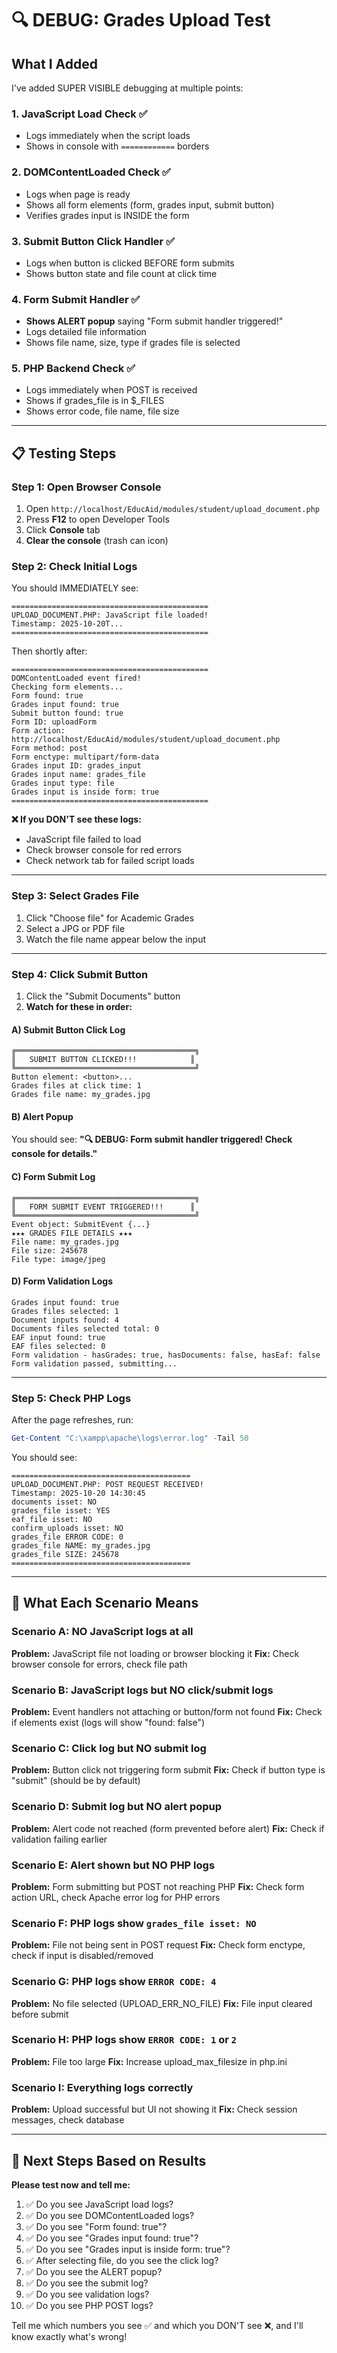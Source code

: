 # 🔍 DEBUG: Grades Upload Test

## What I Added

I've added SUPER VISIBLE debugging at multiple points:

### 1. **JavaScript Load Check** ✅
- Logs immediately when the script loads
- Shows in console with `============` borders

### 2. **DOMContentLoaded Check** ✅
- Logs when page is ready
- Shows all form elements (form, grades input, submit button)
- Verifies grades input is INSIDE the form

### 3. **Submit Button Click Handler** ✅
- Logs when button is clicked BEFORE form submits
- Shows button state and file count at click time

### 4. **Form Submit Handler** ✅
- **Shows ALERT popup** saying "Form submit handler triggered!"
- Logs detailed file information
- Shows file name, size, type if grades file is selected

### 5. **PHP Backend Check** ✅
- Logs immediately when POST is received
- Shows if grades_file is in $_FILES
- Shows error code, file name, file size

---

## 📋 Testing Steps

### Step 1: Open Browser Console
1. Open `http://localhost/EducAid/modules/student/upload_document.php`
2. Press **F12** to open Developer Tools
3. Click **Console** tab
4. **Clear the console** (trash can icon)

### Step 2: Check Initial Logs
You should IMMEDIATELY see:
```
============================================
UPLOAD_DOCUMENT.PHP: JavaScript file loaded!
Timestamp: 2025-10-20T...
============================================
```

Then shortly after:
```
============================================
DOMContentLoaded event fired!
Checking form elements...
Form found: true
Grades input found: true
Submit button found: true
Form ID: uploadForm
Form action: http://localhost/EducAid/modules/student/upload_document.php
Form method: post
Form enctype: multipart/form-data
Grades input ID: grades_input
Grades input name: grades_file
Grades input type: file
Grades input is inside form: true
============================================
```

**❌ If you DON'T see these logs:**
- JavaScript file failed to load
- Check browser console for red errors
- Check network tab for failed script loads

---

### Step 3: Select Grades File
1. Click "Choose file" for Academic Grades
2. Select a JPG or PDF file
3. Watch the file name appear below the input

---

### Step 4: Click Submit Button
1. Click the "Submit Documents" button
2. **Watch for these in order:**

#### A) Submit Button Click Log
```
╔════════════════════════════════════════╗
║   SUBMIT BUTTON CLICKED!!!            ║
╚════════════════════════════════════════╝
Button element: <button>...
Grades files at click time: 1
Grades file name: my_grades.jpg
```

#### B) Alert Popup
You should see: **"🔍 DEBUG: Form submit handler triggered! Check console for details."**

#### C) Form Submit Log
```
╔════════════════════════════════════════╗
║   FORM SUBMIT EVENT TRIGGERED!!!      ║
╚════════════════════════════════════════╝
Event object: SubmitEvent {...}
★★★ GRADES FILE DETAILS ★★★
File name: my_grades.jpg
File size: 245678
File type: image/jpeg
```

#### D) Form Validation Logs
```
Grades input found: true
Grades files selected: 1
Document inputs found: 4
Documents files selected total: 0
EAF input found: true
EAF files selected: 0
Form validation - hasGrades: true, hasDocuments: false, hasEaf: false
Form validation passed, submitting...
```

---

### Step 5: Check PHP Logs
After the page refreshes, run:
```powershell
Get-Content "C:\xampp\apache\logs\error.log" -Tail 50
```

You should see:
```
========================================
UPLOAD_DOCUMENT.PHP: POST REQUEST RECEIVED!
Timestamp: 2025-10-20 14:30:45
documents isset: NO
grades_file isset: YES
eaf_file isset: NO
confirm_uploads isset: NO
grades_file ERROR CODE: 0
grades_file NAME: my_grades.jpg
grades_file SIZE: 245678
========================================
```

---

## 🎯 What Each Scenario Means

### Scenario A: NO JavaScript logs at all
**Problem:** JavaScript file not loading or browser blocking it
**Fix:** Check browser console for errors, check file path

### Scenario B: JavaScript logs but NO click/submit logs
**Problem:** Event handlers not attaching or button/form not found
**Fix:** Check if elements exist (logs will show "found: false")

### Scenario C: Click log but NO submit log
**Problem:** Button click not triggering form submit
**Fix:** Check if button type is "submit" (should be by default)

### Scenario D: Submit log but NO alert popup
**Problem:** Alert code not reached (form prevented before alert)
**Fix:** Check if validation failing earlier

### Scenario E: Alert shown but NO PHP logs
**Problem:** Form submitting but POST not reaching PHP
**Fix:** Check form action URL, check Apache error log for PHP errors

### Scenario F: PHP logs show `grades_file isset: NO`
**Problem:** File not being sent in POST request
**Fix:** Check form enctype, check if input is disabled/removed

### Scenario G: PHP logs show `ERROR CODE: 4`
**Problem:** No file selected (UPLOAD_ERR_NO_FILE)
**Fix:** File input cleared before submit

### Scenario H: PHP logs show `ERROR CODE: 1` or `2`
**Problem:** File too large
**Fix:** Increase upload_max_filesize in php.ini

### Scenario I: Everything logs correctly
**Problem:** Upload successful but UI not showing it
**Fix:** Check session messages, check database

---

## 🔧 Next Steps Based on Results

**Please test now and tell me:**
1. ✅ Do you see JavaScript load logs?
2. ✅ Do you see DOMContentLoaded logs?
3. ✅ Do you see "Form found: true"?
4. ✅ Do you see "Grades input found: true"?
5. ✅ Do you see "Grades input is inside form: true"?
6. ✅ After selecting file, do you see the click log?
7. ✅ Do you see the ALERT popup?
8. ✅ Do you see the submit log?
9. ✅ Do you see validation logs?
10. ✅ Do you see PHP POST logs?

Tell me which numbers you see ✅ and which you DON'T see ❌, and I'll know exactly what's wrong!

